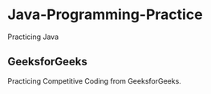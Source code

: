 # Java-Programming-Practice
Practicing Java

## GeeksforGeeks
Practicing Competitive Coding from GeeksforGeeks.

